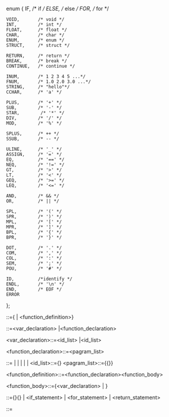  enum {
	IF,         /* if */
	ELSE,       /* else */
	FOR,        /* for */
	
	VOID,       /* void */
	INT,        /* int */
	FLOAT,      /* float */
	CHAR,       /* char */
    ENUM,       /* enum */
    STRUCT,     /* struct */
	
	RETURN,     /* return */
	BREAK,      /* break */
	CONTINUE,   /* continue */
	
	INUM,       /* 1 2 3 4 5 ...*/
	FNUM,       /* 1.0 2.0 3.0 ...*/
	STRING,     /* "hello"*/
	CCHAR,      /* 'a' */
	
	PLUS,       /* '+' */
	SUB,        /* '-' */
	STAR,        /* '*' */
	DIV,        /* '/' */
	MOD,        /* '%' */

    SPLUS,      /* ++ */
    SSUB,       /* -- */
	
	ULINE,      /* '_' */ 
	ASSIGN,     /* '=' */
	EQ,         /* '==' */
	NEQ,        /* '!=' */
	GT,         /* '>' */
	LT,         /* '<' */
	GEQ,        /* '>=' */
	LEQ,        /* '<=' */

    AND,        /* && */
    OR,         /* || */
	
	SPL,        /* '(' */
	SPR,        /* ')' */
	MPL,        /* '[' */
	MPR,        /* ']' */
	BPL,        /* '{' */
	BPR,        /* '}' */

    DOT,        /* '.' */
    COM,        /* ',' */
    COL,        /* ':' */
    SEM,        /* ';' */
    POU,        /* '#' */
	
	ID,         /*identify */
    ENDL,       /* '\n' */
    END,        /* EOF */
	ERROR
};



<program>::={<declaration> | <function_definition>}<eof>

<declaration>::=<var_declaration> <sem> 
               |<function_declaration> <sem>

<var_declaration>::=<type><id_list><sem> 
                   |<type><id_list><assign><value><sem>


<function_declaration>::=<type><id><spl><pagram_list><spr>



<type>::=<void>
        |<int>
        |<char>
        |<float>
        |<enum>
        |<struct>
<id_list>::=<id>{<com><id>}
<pagram_list>::={<type><id>{<com><type><id>}}




<function_definition>::=<function_declaration><function_body>

<function_body>::=<bpl>{<var_declaration><sem> | <statement> }<bpr>

<statement>::={<id>}{<assign>}<expression> | <if_statement> | <for_statement> | <return_statement>


<expression>::=


